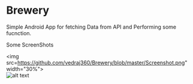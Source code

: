 # Brewery
Simple Android App for fetching Data from API and Performing some fucnction.

Some ScreenShots

<img src=https://github.com/vedraj360/Brewery/blob/master/Screenshot.png" width="30%"></img>  
![alt text](https://github.com/vedraj360/Brewery/blob/master/Screenshot.png)

